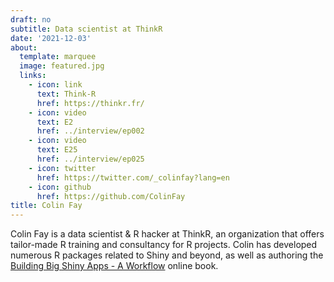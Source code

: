 ```yaml
---
draft: no
subtitle: Data scientist at ThinkR
date: '2021-12-03'
about:
  template: marquee
  image: featured.jpg
  links:
    - icon: link
      text: Think-R
      href: https://thinkr.fr/
    - icon: video
      text: E2
      href: ../interview/ep002
    - icon: video
      text: E25
      href: ../interview/ep025
    - icon: twitter
      href: https://twitter.com/_colinfay?lang=en
    - icon: github
      href: https://github.com/ColinFay
title: Colin Fay
---
```


Colin Fay is a data scientist & R hacker at ThinkR, an organization that offers tailor-made R training and consultancy for R projects.  Colin has developed numerous R packages related to Shiny and beyond, as well as authoring the [Building Big Shiny Apps - A Workflow](https://thinkr-open.github.io/building-shiny-apps-workflow/) online book.
